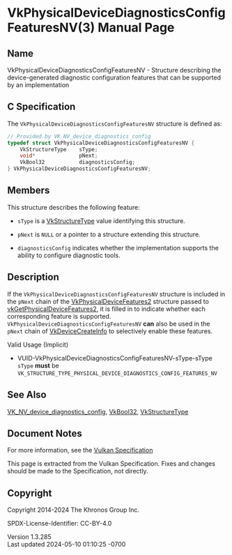 # VkPhysicalDeviceDiagnosticsConfigFeaturesNV(3) Manual Page

## Name

VkPhysicalDeviceDiagnosticsConfigFeaturesNV - Structure describing the
device-generated diagnostic configuration features that can be supported
by an implementation



## <a href="#_c_specification" class="anchor"></a>C Specification

The `VkPhysicalDeviceDiagnosticsConfigFeaturesNV` structure is defined
as:

``` c
// Provided by VK_NV_device_diagnostics_config
typedef struct VkPhysicalDeviceDiagnosticsConfigFeaturesNV {
    VkStructureType    sType;
    void*              pNext;
    VkBool32           diagnosticsConfig;
} VkPhysicalDeviceDiagnosticsConfigFeaturesNV;
```

## <a href="#_members" class="anchor"></a>Members

This structure describes the following feature:

- `sType` is a [VkStructureType](https://registry.khronos.org/vulkan/specs/1.3-extensions/man/html/VkStructureType.html) value identifying
  this structure.

- `pNext` is `NULL` or a pointer to a structure extending this
  structure.

- <span id="features-diagnosticsConfig"></span> `diagnosticsConfig`
  indicates whether the implementation supports the ability to configure
  diagnostic tools.

## <a href="#_description" class="anchor"></a>Description

If the `VkPhysicalDeviceDiagnosticsConfigFeaturesNV` structure is
included in the `pNext` chain of the
[VkPhysicalDeviceFeatures2](https://registry.khronos.org/vulkan/specs/1.3-extensions/man/html/VkPhysicalDeviceFeatures2.html) structure
passed to
[vkGetPhysicalDeviceFeatures2](https://registry.khronos.org/vulkan/specs/1.3-extensions/man/html/vkGetPhysicalDeviceFeatures2.html), it is
filled in to indicate whether each corresponding feature is supported.
`VkPhysicalDeviceDiagnosticsConfigFeaturesNV` **can** also be used in
the `pNext` chain of [VkDeviceCreateInfo](https://registry.khronos.org/vulkan/specs/1.3-extensions/man/html/VkDeviceCreateInfo.html) to
selectively enable these features.

Valid Usage (Implicit)

- <a href="#VUID-VkPhysicalDeviceDiagnosticsConfigFeaturesNV-sType-sType"
  id="VUID-VkPhysicalDeviceDiagnosticsConfigFeaturesNV-sType-sType"></a>
  VUID-VkPhysicalDeviceDiagnosticsConfigFeaturesNV-sType-sType  
  `sType` **must** be
  `VK_STRUCTURE_TYPE_PHYSICAL_DEVICE_DIAGNOSTICS_CONFIG_FEATURES_NV`

## <a href="#_see_also" class="anchor"></a>See Also

[VK_NV_device_diagnostics_config](https://registry.khronos.org/vulkan/specs/1.3-extensions/man/html/VK_NV_device_diagnostics_config.html),
[VkBool32](https://registry.khronos.org/vulkan/specs/1.3-extensions/man/html/VkBool32.html), [VkStructureType](https://registry.khronos.org/vulkan/specs/1.3-extensions/man/html/VkStructureType.html)

## <a href="#_document_notes" class="anchor"></a>Document Notes

For more information, see the <a
href="https://registry.khronos.org/vulkan/specs/1.3-extensions/html/vkspec.html#VkPhysicalDeviceDiagnosticsConfigFeaturesNV"
target="_blank" rel="noopener">Vulkan Specification</a>

This page is extracted from the Vulkan Specification. Fixes and changes
should be made to the Specification, not directly.

## <a href="#_copyright" class="anchor"></a>Copyright

Copyright 2014-2024 The Khronos Group Inc.

SPDX-License-Identifier: CC-BY-4.0

Version 1.3.285  
Last updated 2024-05-10 01:10:25 -0700
